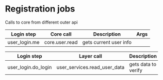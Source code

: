 # Registration jobs


Calls to core from different outer api

| Login step    | Core call      | Description            | Args |
|---------------|----------------|------------------------|------|
| user_login.me | core.user.read | gets current user info |      |



| Login step          | Layer call                   | Description         | Args |
|---------------------|------------------------------|---------------------|------|
| user_login.do_login | user_services.read_user_data | gets data to verify |      |

